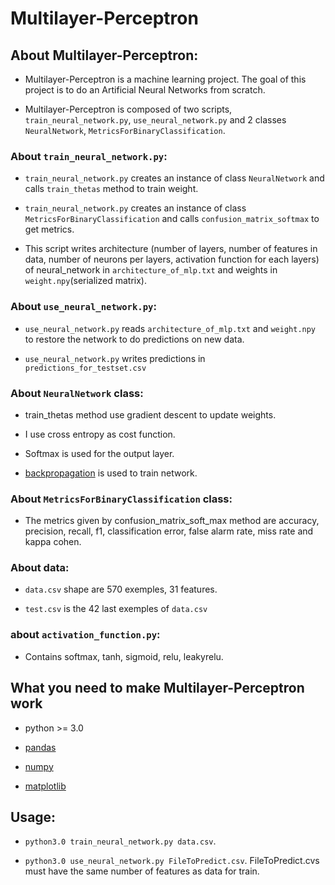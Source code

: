 # Multilayer-Perceptron

## About Multilayer-Perceptron:

* Multilayer-Perceptron is a machine learning project. The goal of this project is to do an Artificial Neural Networks from scratch.

* Multilayer-Perceptron is composed of two scripts, `train_neural_network.py`, `use_neural_network.py` and 2 classes `NeuralNetwork`, `MetricsForBinaryClassification`.

### About `train_neural_network.py`:

* `train_neural_network.py` creates an instance of class `NeuralNetwork` and calls `train_thetas` method to train weight.

* `train_neural_network.py` creates an instance of class `MetricsForBinaryClassification` and calls `confusion_matrix_softmax` to get metrics.

* This script writes architecture (number of layers, number of features in data, number of neurons per layers, activation function for each layers) of neural_network in `architecture_of_mlp.txt` and weights in `weight.npy`(serialized matrix).

### About `use_neural_network.py`:

* `use_neural_network.py` reads `architecture_of_mlp.txt` and `weight.npy` to restore the network to do predictions on new data.

* `use_neural_network.py` writes predictions in `predictions_for_testset.csv`

### About `NeuralNetwork` class:

* train_thetas method use gradient descent to update weights.

* I use cross entropy as cost function.

* Softmax is used for the output layer.

* [backpropagation](https://en.wikipedia.org/wiki/Backpropagation) is used to train network.

### About `MetricsForBinaryClassification` class:

* The metrics given by confusion_matrix_soft_max method are accuracy, precision, recall, f1, classification error, false alarm rate, miss rate and kappa cohen.

### About data:

* `data.csv` shape are 570 exemples, 31 features.

* `test.csv` is the 42 last exemples of `data.csv`

### about `activation_function.py`:

* Contains softmax, tanh, sigmoid, relu, leakyrelu.

## What you need to make Multilayer-Perceptron work

* python >= 3.0

* [pandas](https://pandas.pydata.org/pandas-docs/stable/generated/pandas.DataFrame.describe.html)

* [numpy](http://www.numpy.org/)

* [matplotlib](https://matplotlib.org/)

## Usage:

* `python3.0 train_neural_network.py data.csv`.

* `python3.0 use_neural_network.py FileToPredict.csv`. FileToPredict.cvs must have the same number of features as data for train.
